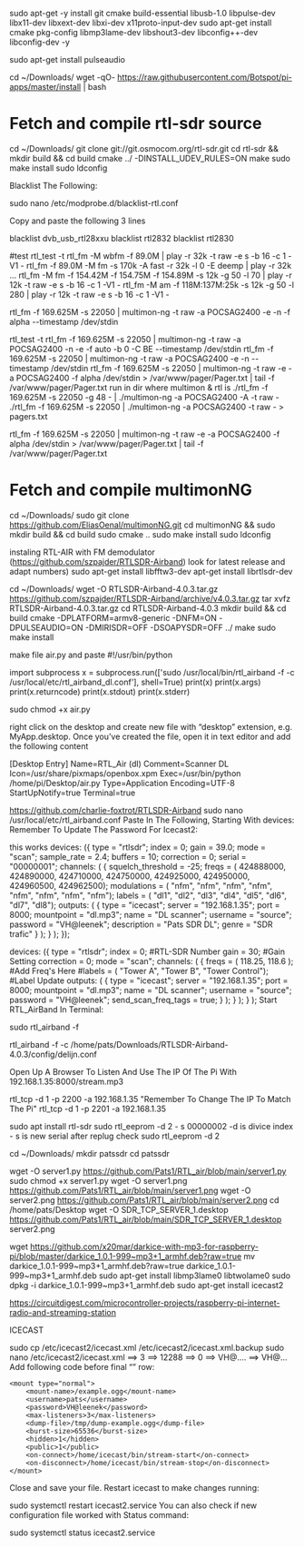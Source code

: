 sudo apt-get -y install git cmake build-essential libusb-1.0 libpulse-dev libx11-dev libxext-dev libxi-dev x11proto-input-dev
sudo apt-get install cmake pkg-config libmp3lame-dev libshout3-dev libconfig++-dev libconfig-dev -y

sudo apt-get install pulseaudio

cd ~/Downloads/
wget -qO- https://raw.githubusercontent.com/Botspot/pi-apps/master/install | bash

# Fetch and compile rtl-sdr source
cd ~/Downloads/
git clone git://git.osmocom.org/rtl-sdr.git
cd rtl-sdr && mkdir build && cd build
cmake ../ -DINSTALL_UDEV_RULES=ON
make
sudo make install
sudo ldconfig

Blacklist The Following:

sudo nano /etc/modprobe.d/blacklist-rtl.conf

Copy and paste the following 3 lines

blacklist dvb_usb_rtl28xxu
blacklist rtl2832
blacklist rtl2830

#test 
rtl_test -t
rtl_fm -M wbfm -f 89.0M | play -r 32k -t raw -e s -b 16 -c 1 -V1 -
rtl_fm -f 89.0M -M fm -s 170k -A fast -r 32k -l 0 -E deemp | play -r 32k ...
rtl_fm -M fm -f 154.42M -f 154.75M -f 154.89M -s 12k -g 50 -l 70 | play -r 12k -t raw -e s -b 16 -c 1 -V1 -
rtl_fm -M am -f 118M:137M:25k -s 12k -g 50 -l 280 | play -r 12k -t raw -e s -b 16 -c 1 -V1 -

rtl_fm -f 169.625M -s 22050 | multimon-ng -t raw -a POCSAG2400 -e -n -f alpha --timestamp /dev/stdin



rtl_test -t
rtl_fm -f 169.625M -s 22050 | multimon-ng -t raw -a POCSAG2400 -n -e -f auto -b 0 -C BE --timestamp /dev/stdin
rtl_fm -f 169.625M -s 22050 | multimon-ng -t raw -a POCSAG2400 -e -n --timestamp /dev/stdin
rtl_fm -f 169.625M -s 22050 | multimon-ng -t raw -e -a POCSAG2400 -f alpha /dev/stdin > /var/www/pager/Pager.txt | tail -f /var/www/pager/Pager.txt
run in dir where multimon & rtl is 
./rtl_fm -f 169.625M -s 22050 -g 48 - | ./multimon-ng -a POCSAG2400 -A -t raw -
./rtl_fm -f 169.625M -s 22050 | ./multimon-ng -a POCSAG2400 -t raw - > pagers.txt

rtl_fm -f 169.625M -s 22050 | multimon-ng -t raw -e -a POCSAG2400 -f alpha /dev/stdin > /var/www/pager/Pager.txt | tail -f /var/www/pager/Pager.txt

# Fetch and compile multimonNG    
cd ~/Downloads/
sudo git clone https://github.com/EliasOenal/multimonNG.git
cd multimonNG && sudo mkdir build && cd build
sudo cmake ..
sudo make install
sudo ldconfig




instaling RTL-AIR with FM demodulator  (https://github.com/szpajder/RTLSDR-Airband) look for latest release and adapt numbers)
sudo apt-get install libfftw3-dev
apt-get install librtlsdr-dev

cd ~/Downloads/
wget -O RTLSDR-Airband-4.0.3.tar.gz https://github.com/szpajder/RTLSDR-Airband/archive/v4.0.3.tar.gz
tar xvfz RTLSDR-Airband-4.0.3.tar.gz
cd RTLSDR-Airband-4.0.3
mkdir build && cd build
cmake -DPLATFORM=armv8-generic -DNFM=ON -DPULSEAUDIO=ON -DMIRISDR=OFF -DSOAPYSDR=OFF ../
make
sudo make install

make file air.py and paste
#!/usr/bin/python

import subprocess
x = subprocess.run(['sudo /usr/local/bin/rtl_airband -f -c /usr/local/etc/rtl_airband_dl.conf'], shell=True)
print(x)
print(x.args)
print(x.returncode)
print(x.stdout)
print(x.stderr)

sudo chmod +x air.py

right click on the desktop and create new file with “desktop” extension, e.g. MyApp.desktop.
Once you’ve created the file, open it in text editor and add the following content



[Desktop Entry]
Name=RTL_Air (dl)
Comment=Scanner DL
Icon=/usr/share/pixmaps/openbox.xpm
Exec=/usr/bin/python /home/pi/Desktop/air.py
Type=Application
Encoding=UTF-8
StartUpNotify=true
Terminal=true

https://github.com/charlie-foxtrot/RTLSDR-Airband
sudo nano /usr/local/etc/rtl_airband.conf
Paste In The Following, Starting With devices:
Remember To Update The Password For Icecast2:

this works
devices:
({
  type = "rtlsdr";
  index = 0;
  gain = 39.0;
  mode = "scan";
  sample_rate = 2.4;
  buffers = 10;
  correction = 0;
  serial = "00000001";
  channels: (
    {
      squelch_threshold = -25;
      freqs = ( 424888000, 424890000, 424710000, 424750000, 424925000, 424950000, 424960500, 424962500);
      modulations = ( "nfm", "nfm", "nfm", "nfm", "nfm", "nfm", "nfm", "nfm");
      labels = ( "dl1", "dl2", "dl3", "dl4", "dl5", "dl6", "dl7", "dl8");
      outputs: (
  {
    type = "icecast";
    server = "192.168.1.35";
    port = 8000;
    mountpoint = "dl.mp3";
    name = "DL scanner";
    username = "source";
    password = "VH@leenek";
    description = "Pats SDR DL";
    genre = "SDR trafic"
 }
);
    }
  );
});

devices:
({
type = "rtlsdr";
index = 0;    #RTL-SDR Number
gain = 30;    #Gain Setting
correction = 0;
mode = "scan";
channels:
(
{
freqs = ( 118.25, 118.6 );        #Add Freq's Here
#labels = ( "Tower A", "Tower B", "Tower Control"); #Label Update
outputs: (
  {
    type = "icecast";
    server = "192.168.1.35";
    port = 8000;
    mountpoint = "dl.mp3";
    name = "DL scanner";
    username = "source";
    password = "VH@leenek";
    send_scan_freq_tags = true;
 }
);
}
);
}
);
Start RTL_AirBand In Terminal:

sudo rtl_airband -f

rtl_airband -f -c /home/pats/Downloads/RTLSDR-Airband-4.0.3/config/delijn.conf


Open Up A Browser To Listen And Use The IP Of The Pi With 192.168.1.35:8000/stream.mp3


rtl_tcp -d 1 -p 2200 -a 192.168.1.35       "Remember To Change The IP To Match The Pi"
rtl_tcp -d 1 -p 2201 -a 192.168.1.35


sudo apt install rtl-sdr
sudo rtl_eeprom -d 2 - s 00000002 -d is divice index - s is new serial
after replug check sudo rtl_eeprom -d 2


cd ~/Downloads/
mkdir patssdr
cd patssdr

wget -O server1.py https://github.com/Pats1/RTL_air/blob/main/server1.py
sudo chmod +x server1.py
wget -O server1.png https://github.com/Pats1/RTL_air/blob/main/server1.png
wget -O server2.png https://github.com/Pats1/RTL_air/blob/main/server2.png
cd /home/pats/Desktop
wget -O SDR_TCP_SERVER_1.desktop https://github.com/Pats1/RTL_air/blob/main/SDR_TCP_SERVER_1.desktop
server2.png


wget https://github.com/x20mar/darkice-with-mp3-for-raspberry-pi/blob/master/darkice_1.0.1-999~mp3+1_armhf.deb?raw=true
mv darkice_1.0.1-999~mp3+1_armhf.deb?raw=true darkice_1.0.1-999~mp3+1_armhf.deb
sudo apt-get install libmp3lame0 libtwolame0
sudo dpkg -i darkice_1.0.1-999~mp3+1_armhf.deb
sudo apt-get install icecast2

https://circuitdigest.com/microcontroller-projects/raspberry-pi-internet-radio-and-streaming-station

ICECAST


sudo cp /etc/icecast2/icecast.xml /etc/icecast2/icecast.xml.backup
sudo nano /etc/icecast2/icecast.xml
<sources> ==> 3 
<burst-size> ==> 12288
<burst-on-connect> ==> 0
<source-password> ==> VH@....
<relay-password> ==> VH@...
Add following code before final “</icecast>” row:

    <mount type="normal">
        <mount-name>/example.ogg</mount-name>
        <username>pats</username>
        <password>VH@leenek</password>
        <max-listeners>3</max-listeners>
        <dump-file>/tmp/dump-example.ogg</dump-file>
        <burst-size>65536</burst-size>
        <hidden>1</hidden>
        <public>1</public>
        <on-connect>/home/icecast/bin/stream-start</on-connect>
        <on-disconnect>/home/icecast/bin/stream-stop</on-disconnect>
    </mount>
    
Close and save your file. Restart icecast to make changes running:

sudo systemctl restart icecast2.service
You can also check if new configuration file worked with Status command:

sudo systemctl status icecast2.service
